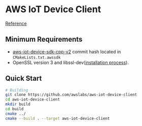 # AWS IoT Device Client
[Reference](https://github.com/awslabs/aws-iot-device-client#installation)

## Minimum Requirements
- [aws-iot-device-sdk-cpp-v2](./AWS_IoT_device_sdk_cpp_v2.md) commit hash located in `CMakeLists.txt.awssdk`
- OpenSSL version 3 and libssl-dev([installation process](./OpenSSL_3.md)).
## Quick Start
```BASH
# Building
git clone https://github.com/awslabs/aws-iot-device-client
cd aws-iot-device-client
mkdir build
cd build
cmake ../
cmake --build . --target aws-iot-device-client
```